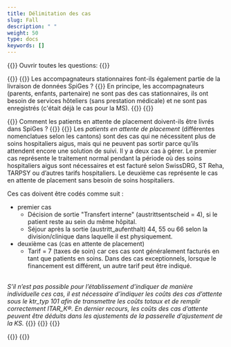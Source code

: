 ```yaml
---
title: Délimitation des cas
slug: Fall
description: " "
weight: 50
type: docs
keywords: []
---
```


{{<faqBlock>}}
Ouvrir toutes les questions: {{<collapsibleGroupCommand groupId="Fall">}}

{{<numberedList>}}
{{<listItem>}}
Les accompagnateurs stationnaires font-ils également partie de la livraison de données SpiGes ?
{{<collapsibleBlock groupId="Fall">}}
En principe, les accompagnateurs (parents, enfants, partenaire) ne sont pas des cas stationnaires, ils ont besoin de services hôteliers (sans prestation médicale) et ne sont pas enregistrés (c'était déjà le cas pour la MS).
{{</collapsibleBlock>}}
{{</listItem>}}

{{<listItem>}}
Comment les patients en attente de placement doivent-ils être livrés dans SpiGes ?
{{<collapsibleBlock groupId="Fall">}}
{{<markdown>}}
Les *patients en attente de placement* (différentes nomenclatues selon les cantons) sont des cas qui ne nécessitent plus de soins hospitaliers aigus, mais qui ne peuvent pas sortir parce qu’ils attendent encore une solution de suivi. Il y a deux cas à gérer. Le premier cas représente le traitement normal pendant la période où des soins hospitaliers aigus sont nécessaires et est facturé selon SwissDRG, ST Reha, TARPSY ou d’autres tarifs hospitaliers. Le deuxième cas représente le cas en attente de placement sans besoin de soins hospitaliers.  

Ces cas doivent être codés comme suit :  

- premier cas
    - Décision de sortie "Transfert interne" (austrittsentscheid = 4), si le patient reste au sein du même hôpital.
    - Séjour après la sortie (austritt_aufenthalt) 44, 55 ou 66 selon la division/clinique dans laquelle il est physiquement. 
- deuxième cas (cas en attente de placement)
    - Tarif = 7 (taxes de soin) car ces cas sont généralement facturés en tant que patients en soins. Dans des cas exceptionnels, lorsque le financement est différent, un autre tarif peut être indiqué.  

&nbsp;  
*S’il n’est pas possible pour l’établissement d’indiquer de manière individuelle ces cas, il est nécessaire d’indiquer les coûts des cas d’attente sous le ktr_typ 101 afin de transmettre les coûts totaux et de remplir correctement ITAR_K®. En dernier recours, les coûts des cas d’attente peuvent être déduits dans les ajustements de la passerelle d’ajustement de la KS.*
{{</markdown>}}
{{</collapsibleBlock>}}
{{</listItem>}}

{{</numberedList>}}
{{</faqBlock>}}
